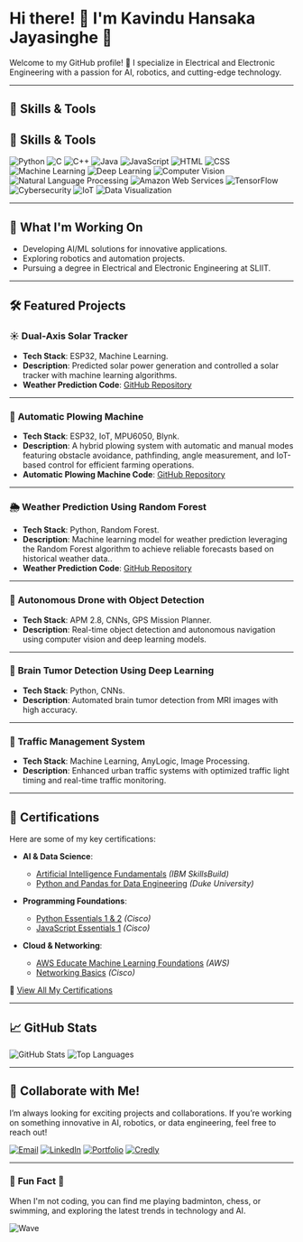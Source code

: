 # Hi there! 👋 I'm Kavindu Hansaka Jayasinghe 🌟

Welcome to my GitHub profile! 🚀 I specialize in Electrical and Electronic Engineering with a passion for AI, robotics, and cutting-edge technology.

---

## 🌟 **Skills & Tools**

## 🌟 **Skills & Tools**

![Python](https://img.shields.io/badge/-Python-3776AB?logo=python&logoColor=white&style=flat)
![C](https://img.shields.io/badge/-C-A8B9CC?logo=c&logoColor=white&style=flat)
![C++](https://img.shields.io/badge/-C++-00599C?logo=cplusplus&logoColor=white&style=flat)
![Java](https://img.shields.io/badge/-Java-007396?logo=java&logoColor=white&style=flat)
![JavaScript](https://img.shields.io/badge/-JavaScript-F7DF1E?logo=javascript&logoColor=black&style=flat)
![HTML](https://img.shields.io/badge/-HTML-E34F26?logo=html5&logoColor=white&style=flat)
![CSS](https://img.shields.io/badge/-CSS-1572B6?logo=css3&logoColor=white&style=flat)
![Machine Learning](https://img.shields.io/badge/-Machine%20Learning-FF6F00?logo=tensorflow&logoColor=white&style=flat)
![Deep Learning](https://img.shields.io/badge/-Deep%20Learning-003B57?logo=pytorch&logoColor=white&style=flat)
![Computer Vision](https://img.shields.io/badge/-Computer%20Vision-0E76A8?logo=opencv&logoColor=white&style=flat)
![Natural Language Processing](https://img.shields.io/badge/-NLP-43853D?logo=google&logoColor=white&style=flat)
![Amazon Web Services](https://img.shields.io/badge/-AWS-FF9900?logo=amazonaws&logoColor=white&style=flat)
![TensorFlow](https://img.shields.io/badge/-TensorFlow-FF6F00?logo=tensorflow&logoColor=white&style=flat)
![Cybersecurity](https://img.shields.io/badge/-Cybersecurity-5C2D91?logo=microsoftdefender&logoColor=white&style=flat)
![IoT](https://img.shields.io/badge/-Internet%20of%20Things-00A9E0?logo=raspberrypi&logoColor=white&style=flat)
![Data Visualization](https://img.shields.io/badge/-Data%20Visualization-4B8BBE?logo=tableau&logoColor=white&style=flat)

---

## 🚀 **What I'm Working On**

- Developing AI/ML solutions for innovative applications.
- Exploring robotics and automation projects.
- Pursuing a degree in Electrical and Electronic Engineering at SLIIT.

---

## 🛠️ **Featured Projects**

### ☀️ **Dual-Axis Solar Tracker**
- **Tech Stack**: ESP32, Machine Learning.
- **Description**: Predicted solar power generation and controlled a solar tracker with machine learning algorithms.
- **Weather Prediction Code**: [GitHub Repository](https://github.com/kavindu26589/Dual-Axis-Solar-Tracker-Project)
  
---

### 🤖 **Automatic Plowing Machine**
- **Tech Stack**: ESP32, IoT, MPU6050, Blynk.
- **Description**: A hybrid plowing system with automatic and manual modes featuring obstacle avoidance, pathfinding, angle measurement, and IoT-based control for efficient farming operations.
- **Automatic Plowing Machine Code**: [GitHub Repository](https://github.com/kavindu26589/Automatic_Plowing_Machine)
  
---

### 🌦️ **Weather Prediction Using Random Forest**
- **Tech Stack**: Python, Random Forest.
- **Description**: Machine learning model for weather prediction leveraging the Random Forest algorithm to achieve reliable forecasts based on historical weather data..
- **Weather Prediction Code**: [GitHub Repository](https://github.com/kavindu26589/weatherprediction)
  
---
  
### 🚀 **Autonomous Drone with Object Detection**
- **Tech Stack**: APM 2.8, CNNs, GPS Mission Planner.
- **Description**: Real-time object detection and autonomous navigation using computer vision and deep learning models.

---

### 🧠 **Brain Tumor Detection Using Deep Learning**
- **Tech Stack**: Python, CNNs.
- **Description**: Automated brain tumor detection from MRI images with high accuracy.

---

### 🚦 **Traffic Management System**
- **Tech Stack**: Machine Learning, AnyLogic, Image Processing.
- **Description**: Enhanced urban traffic systems with optimized traffic light timing and real-time traffic monitoring.

---

## 🏅 **Certifications**

Here are some of my key certifications:

- **AI & Data Science**:
  - [Artificial Intelligence Fundamentals](https://www.credly.com/badges/e56deb8b-4fe6-4756-918c-ebb2a9d1d80d/public_url) *(IBM SkillsBuild)*
  - [Python and Pandas for Data Engineering](https://coursera.org/verify/T1OM0SV09WB2) *(Duke University)*

- **Programming Foundations**:
  - [Python Essentials 1 & 2](https://www.credly.com/badges/75510adb-0c77-42c5-9dae-4840e304cabe/public_url) *(Cisco)*
  - [JavaScript Essentials 1](https://www.credly.com/badges/7e75fad7-369e-4940-81dd-9dada8444710/public_url) *(Cisco)*

- **Cloud & Networking**:
  - [AWS Educate Machine Learning Foundations](https://www.credly.com/badges/e6a04231-1c3d-4906-9b83-d4afe366181b/public_url) *(AWS)*
  - [Networking Basics](https://www.credly.com/badges/e6dfbc96-7382-48cd-ade1-fbe03687d08a/public_url) *(Cisco)*

📜 [View All My Certifications](https://www.credly.com/users/kavindu-hansaka-jayasinghe/badges)

---

## 📈 **GitHub Stats**

![GitHub Stats](https://github-readme-stats.vercel.app/api?username=kavindu26589&show_icons=true&theme=tokyonight)
![Top Languages](https://github-readme-stats.vercel.app/api/top-langs/?username=kavindu26589&layout=compact&theme=tokyonight)

---

## 🤝 **Collaborate with Me!**
I’m always looking for exciting projects and collaborations. If you’re working on something innovative in AI, robotics, or data engineering, feel free to reach out!

[![Email](https://img.shields.io/badge/-Email-blue?logo=gmail&logoColor=white)](mailto:khjayasinghe26589@gmail.com)
[![LinkedIn](https://img.shields.io/badge/-LinkedIn-blue?logo=linkedin&logoColor=white)](https://www.linkedin.com/in/kavindu-hansaka-jayasinghe)
[![Portfolio](https://img.shields.io/badge/-Portfolio-black?logo=github&style=flat)](https://yourportfolio.com)
[![Credly](https://img.shields.io/badge/-Certifications-orange?style=flat)](https://www.credly.com/users/kavindu-hansaka-jayasinghe)

---

### 🎵 **Fun Fact** 🌟
When I'm not coding, you can find me playing badminton, chess, or swimming, and exploring the latest trends in technology and AI.

![Wave](https://github.com/username/username/raw/main/assets/wave.gif)
